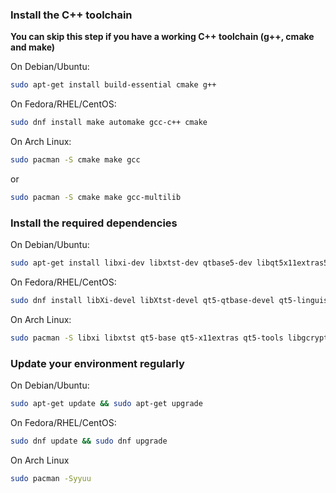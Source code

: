 ### Install the C++ toolchain
**You can skip this step if you have a working C++ toolchain (g++, cmake and make)**

On Debian/Ubuntu:

```bash
sudo apt-get install build-essential cmake g++
```

On Fedora/RHEL/CentOS:

```bash
sudo dnf install make automake gcc-c++ cmake 
```

On Arch Linux:

```bash
sudo pacman -S cmake make gcc
```
or
```bash
sudo pacman -S cmake make gcc-multilib
```

### Install the required dependencies

On Debian/Ubuntu:

```bash
sudo apt-get install libxi-dev libxtst-dev qtbase5-dev libqt5x11extras5-dev qttools5-dev qttools5-dev-tools libgcrypt20-dev zlib1g-dev libyubikey-dev libykpers-1-dev
```

On Fedora/RHEL/CentOS:

```bash
sudo dnf install libXi-devel libXtst-devel qt5-qtbase-devel qt5-linguist qt5-qtx11extras qt5-qtx11extras-devel qt5-qttools libgcrypt-devel zlib-devel
```

On Arch Linux:
```bash
sudo pacman -S libxi libxtst qt5-base qt5-x11extras qt5-tools libgcrypt zlib yubico-c yubikey-personalization
```

### Update your environment regularly

On Debian/Ubuntu:

```bash
sudo apt-get update && sudo apt-get upgrade
```

On Fedora/RHEL/CentOS:

```bash
sudo dnf update && sudo dnf upgrade
```

On Arch Linux

```bash
sudo pacman -Syyuu
```